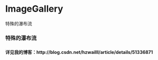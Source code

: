 # ImageGallery
特殊的瀑布流

<h3>特殊的瀑布流<h3>

<h4>详见我的博客：http://blog.csdn.net/hzwailll/article/details/51336871 <h4>
